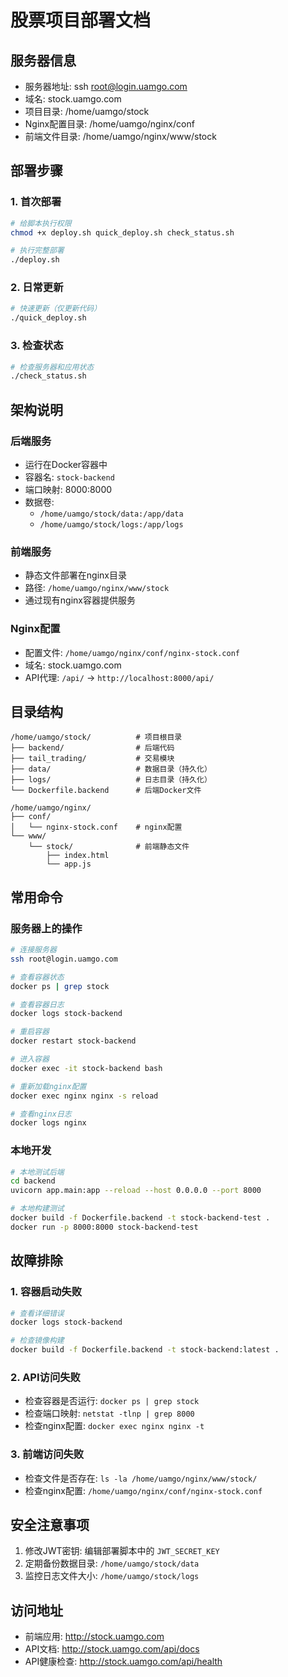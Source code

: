 # 股票项目部署文档

## 服务器信息
- 服务器地址: ssh root@login.uamgo.com
- 域名: stock.uamgo.com
- 项目目录: /home/uamgo/stock
- Nginx配置目录: /home/uamgo/nginx/conf
- 前端文件目录: /home/uamgo/nginx/www/stock

## 部署步骤

### 1. 首次部署
```bash
# 给脚本执行权限
chmod +x deploy.sh quick_deploy.sh check_status.sh

# 执行完整部署
./deploy.sh
```

### 2. 日常更新
```bash
# 快速更新（仅更新代码）
./quick_deploy.sh
```

### 3. 检查状态
```bash
# 检查服务器和应用状态
./check_status.sh
```

## 架构说明

### 后端服务
- 运行在Docker容器中
- 容器名: `stock-backend`
- 端口映射: 8000:8000
- 数据卷: 
  - `/home/uamgo/stock/data:/app/data`
  - `/home/uamgo/stock/logs:/app/logs`

### 前端服务
- 静态文件部署在nginx目录
- 路径: `/home/uamgo/nginx/www/stock`
- 通过现有nginx容器提供服务

### Nginx配置
- 配置文件: `/home/uamgo/nginx/conf/nginx-stock.conf`
- 域名: stock.uamgo.com
- API代理: `/api/` → `http://localhost:8000/api/`

## 目录结构

```
/home/uamgo/stock/          # 项目根目录
├── backend/                # 后端代码
├── tail_trading/           # 交易模块
├── data/                   # 数据目录（持久化）
├── logs/                   # 日志目录（持久化）
└── Dockerfile.backend      # 后端Docker文件

/home/uamgo/nginx/
├── conf/
│   └── nginx-stock.conf    # nginx配置
└── www/
    └── stock/              # 前端静态文件
        ├── index.html
        └── app.js
```

## 常用命令

### 服务器上的操作

```bash
# 连接服务器
ssh root@login.uamgo.com

# 查看容器状态
docker ps | grep stock

# 查看容器日志
docker logs stock-backend

# 重启容器
docker restart stock-backend

# 进入容器
docker exec -it stock-backend bash

# 重新加载nginx配置
docker exec nginx nginx -s reload

# 查看nginx日志
docker logs nginx
```

### 本地开发

```bash
# 本地测试后端
cd backend
uvicorn app.main:app --reload --host 0.0.0.0 --port 8000

# 本地构建测试
docker build -f Dockerfile.backend -t stock-backend-test .
docker run -p 8000:8000 stock-backend-test
```

## 故障排除

### 1. 容器启动失败
```bash
# 查看详细错误
docker logs stock-backend

# 检查镜像构建
docker build -f Dockerfile.backend -t stock-backend:latest .
```

### 2. API访问失败
- 检查容器是否运行: `docker ps | grep stock`
- 检查端口映射: `netstat -tlnp | grep 8000`
- 检查nginx配置: `docker exec nginx nginx -t`

### 3. 前端访问失败
- 检查文件是否存在: `ls -la /home/uamgo/nginx/www/stock/`
- 检查nginx配置: `/home/uamgo/nginx/conf/nginx-stock.conf`

## 安全注意事项

1. 修改JWT密钥: 编辑部署脚本中的 `JWT_SECRET_KEY`
2. 定期备份数据目录: `/home/uamgo/stock/data`
3. 监控日志文件大小: `/home/uamgo/stock/logs`

## 访问地址

- 前端应用: http://stock.uamgo.com
- API文档: http://stock.uamgo.com/api/docs
- API健康检查: http://stock.uamgo.com/api/health
